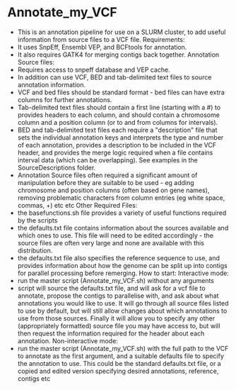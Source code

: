 # Annotate_my_VCF
- This is an annotation pipeline for use on a SLURM cluster, to add useful information from source files to a VCF file.
Requirements:
- It uses SnpEff, Ensembl VEP, and BCFtools for annotation. 
- It also requires GATK4 for merging contigs back together.
Annotation Source files:
- Requires access to snpeff database and VEP cache.
- In addition can use VCF, BED and tab-delimited text files to source annotation information.
- VCF and bed files should be standard format - bed files can have extra columns for further annotations.
- Tab-delimited text files should contain a first line (starting with a #) to provides headers to each column, and should contain a chromosome column and a position column (or to and from columns for intervals).
- BED and tab-delimited text files each require a "description" file that sets the individual annotation keys and interprets the type and number of each annotation, provides a description to be included in the VCF header, and provides the merge logic required when a file contains interval data (which can be overlapping). See examples in the SourceDescriptions folder.
- Annotation Source files often required a significant amount of manipulation before they are suitable to be used - eg adding chromosome and position columns (often based on gene names), removing problematic characters from column entries (eg white space, commas, +) etc etc
Other Required Files:
- the basefunctions.sh file provides a variety of useful functions required by the scripts
- the defaults.txt file contains information about the sources available and which ones to use. This file will need to be edited accordingly - the source files are often very large and none are available with this distribution.
- the defaults.txt file also specifies the reference sequence to use, and provides information about how the genome can be split up into contigs for parallel processing before remerging.
How to start:
Interactive mode: 
- run the master script (Annotate_my_VCF.sh) without any arguments
- script will source the defaults.txt file, and will ask for a vcf file to annotate, propose the contigs to parallelise with, and ask about what annotations you would like to use. It will go through all source files listed to use by default, but will still allow changes about which annotations to use from those sources. Finally it will allow you to specify any other (appropriately formatted) source file you may have access to, but will then request the information required for the header about each annotation.
Non-interactive mode:
- run the master script (Annotate_my_VCF.sh) with the full path to the VCF to annotate as the first argument, and a suitable defaults file to specify the annotation to use. This could be the standard defaults.txt file, or a copied and edited version specifying desired annotations, reference, contigs etc


